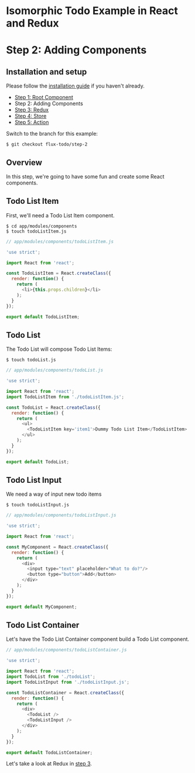 # Isomorphic Todo Example in React and Redux

# Step 2: Adding Components

## Installation and setup

Please follow the [installation guide](https://github.com/SiCurious/react-examples/wiki/Installation-and-setup) if you haven't already.

* [Step 1: Root Component](https://github.com/SiCurious/react-examples/tree/flux-todo/step-1)
* Step 2: Adding Components
* [Step 3: Redux](https://github.com/SiCurious/react-examples/tree/flux-todo/step-3)
* [Step 4: Store](https://github.com/SiCurious/react-examples/tree/flux-todo/step-4)
* [Step 5: Action](https://github.com/SiCurious/react-examples/tree/flux-todo/step-5)

Switch to the branch for this example:

```
$ git checkout flux-todo/step-2
```

## Overview

In this step, we're going to have some fun and create some React components.

## Todo List Item

First, we'll need a Todo List Item component.

```
$ cd app/modules/components
$ touch todoListItem.js
```

```javascript
// app/modules/components/todoListItem.js

'use strict';

import React from 'react';

const TodoListItem = React.createClass({
  render: function() {
    return (
      <li>{this.props.children}</li>
    );
  }
});

export default TodoListItem;
```

## Todo List

The Todo List will compose Todo List Items:

```
$ touch todoList.js
```

```javascript
// app/modules/components/todoList.js

'use strict';

import React from 'react';
import TodoListItem from './todoListItem.js';

const TodoList = React.createClass({
  render: function() {
    return (
      <ul>
        <TodoListItem key='item1'>Dummy Todo List Item</TodoListItem>
      </ul>
    );
  }
});

export default TodoList;
```

## Todo List Input

We need a way of input new todo items

```
$ touch todoListInput.js
```

```javascript
// app/modules/components/todoListInput.js

'use strict';

import React from 'react';

const MyComponent = React.createClass({
  render: function() {
    return (
      <div>
        <input type="text" placeholder="What to do?"/>
        <button type="button">Add</button>
      </div>
    );
  }
});

export default MyComponent;
```

## Todo List Container

Let's have the Todo List Container component build a Todo List component.

```javascript
// app/modules/components/todoListContainer.js

'use strict';

import React from 'react';
import TodoList from './todoList';
import TodoListInput from './todoListInput.js';

const TodoListContainer = React.createClass({
  render: function() {
    return (
      <div>
        <TodoList />
        <TodoListInput />
      </div>
    );
  }
});

export default TodoListContainer;
```

Let's take a look at Redux in [step 3](https://github.com/SiCurious/react-examples/tree/flux-todo/step-3).